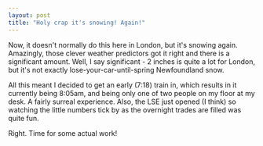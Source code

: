 ```yaml
---
layout: post
title: "Holy crap it's snowing! Again!"
---
```

Now, it doesn't normally do this here in London, but it's snowing again.
Amazingly, those clever weather predictors got it right and there is a
significant amount. Well, I say significant - 2 inches is quite a lot for
London, but it's not exactly lose-your-car-until-spring Newfoundland snow.

All this meant I decided to get an early (7:18) train in, which results in it
currently being 8:05am, and being only one of two people on my floor at my
desk. A fairly surreal experience. Also, the LSE just opened (I think) so
watching the little numbers tick by as the overnight trades are filled was
quite fun.

Right. Time for some actual work!
